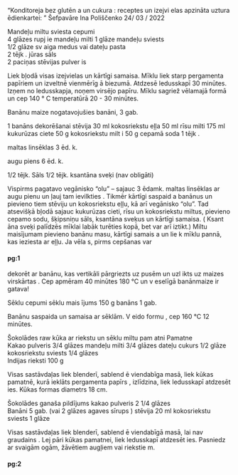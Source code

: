  
 
“Konditoreja bez glutēn a un cukura : receptes un izejvi elas apzināta uztura ēdienkartei: ” 
Šefpavāre Ina Poliščenko 
24/ 03 / 2022  
 
Mandeļu miltu sviesta cepumi  
4 glāzes rupj ie mandeļu milti 
1 glāze mandeļu sviests  
1/2 glāze sv aiga medus vai dateļu pasta  
2 tējk . jūras sāls  
2 paciņas stēvijas pulver is 
 
Liek bļodā visas izejvielas un kārtīgi samaisa.  Mīklu liek starp pergamenta papīriem un izveltnē vienmērīg ā biezumā.  Atdzesē ledusskapī 30 minūtes.  Izņem no ledusskapja, noņem virsējo papīru.  Mīklu sagriež vēlamajā formā un cep 140 ° C temperatūrā 20 - 30 minūtes.

 
Banānu maize  nogatavojušies banāni, 3 gab.

1 banāns dekorēšanai  stēvija 30 ml kokosriekstu eļļa 50 ml rīsu milti 175 ml kukurūzas ciete  50 g kokosriekstu milt i 50 g cepamā soda 1 tējk .

maltas linsēklas 3 ēd. k.

augu piens  6 ēd. k.

1/2 tējk. Sāls 
1/2 tējk. ksantāna sveķi (nav obligāti)  
 
Vispirms pagatavo vegānisko “olu” – sajauc 3 ēdamk. maltas linsēklas ar augu pienu un ļauj tam ievilkties . Tikmēr kārtīgi saspaid a banānus un pievieno tiem stēviju un kokosriekstu eļļu, kā arī vegānisko “olu”.  Tad atsevišķā bļodā sajauc kukurūzas cieti, rīsu un kokosriekstu miltus, 
pievieno cepamo sodu, šķipsniņu sāls, ksantāna sveķus un kārtīgi samaisa. ( Ksant āna sveķi palīdzēs mīklai labāk turēties kopā, bet var arī iztikt.)  Miltu maisījumam pievieno banānu masu, kārtīgi samais a un lie k mīklu pannā, kas ieziesta ar eļļu. Ja vēla s, pirms cepšanas var  

#### pg:1

 
dekorēt ar banānu, kas vertikāli pārgriezts uz pusēm un uzl ikts uz maizes virskārtas . Cep apmēram 40 minūtes 180  °C un v eselīgā banānmaize ir gatava!  
 
Sēklu cepumi  sēklu mais ījums 150 g banāns 1 gab.

Banānu saspaida  un samaisa ar sēklām. V eido formu , cep 160 °C 12 minūtes.

 
Šokolādes raw kūka ar riekstu un sēklu miltu pam atni 
Pamatne  
Kakao pulveris 3/4 glāzes  mandeļu milti 3/4 glāzes  dateļu cukurs 1/2 glāze  kokosriekstu sviests 1/4 glāzes  
Indijas rieksti 100  g 
 
Visas sastāvdaļas liek blenderī, sablend ē viendabīga masā,  liek kūkas pamatnē, kurā ieklāts pergamenta papīrs , izlīdzina, liek ledusskapī atdzesēt ies. Kūkas formas diametrs 18 cm.

 
Šokolādes ganaša pildījums  kakao pulveris 2 1/4 glāzes  
Banāni 5 gab. (vai 2 glāzes agaves sīrups ) 
stēvija 20 ml kokosriekstu sviests 1 glāze  
 
Visas sastāvdaļas liek blenderī,  sablend ē viendabīgā masā,  lai nav graudains . Lej pāri kūkas pamatnei,  liek ledusskapī atdzesēt ies. Pasniedz ar svaigām ogām, žāvētiem augļiem vai riekstie m.

 

#### pg:2

